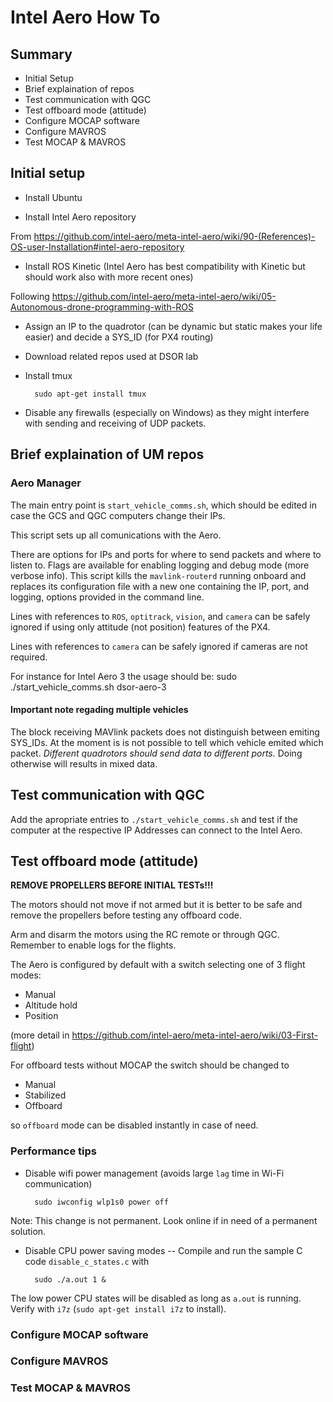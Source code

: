 # Intel Aero How To

## Summary

- Initial Setup
- Brief explaination of repos
- Test communication with QGC
- Test offboard mode (attitude)
- Configure MOCAP software
- Configure MAVROS
- Test MOCAP & MAVROS



## Initial setup

- Install Ubuntu

- Install Intel Aero repository

From https://github.com/intel-aero/meta-intel-aero/wiki/90-(References)-OS-user-Installation#intel-aero-repository

- Install ROS Kinetic (Intel Aero has best compatibility with Kinetic but should work also with more recent ones)

Following https://github.com/intel-aero/meta-intel-aero/wiki/05-Autonomous-drone-programming-with-ROS

- Assign an IP to the quadrotor (can be dynamic but static makes your life easier) and decide a SYS_ID (for PX4 routing) 

- Download related repos used at DSOR lab 

- Install tmux

		sudo apt-get install tmux

- Disable any firewalls (especially on Windows) as they might interfere with sending and receiving of UDP packets.


## Brief explaination of UM repos

### Aero Manager

The main entry point is `start_vehicle_comms.sh`, which should be edited in case the GCS and QGC computers change their IPs.

This script sets up all comunications with the Aero. 

There are options for IPs and ports for where to send packets and where to listen to. Flags are available for enabling logging and debug mode (more verbose info). This script kills the `mavlink-routerd` running onboard and replaces its configuration file with a new one containing the IP, port, and logging, options provided in the command line.

Lines with references to `ROS`, `optitrack`, `vision`, and `camera` can be safely ignored if using only attitude (not position) features of the PX4.

Lines with references to `camera` can be safely ignored if cameras are not required.

For instance for Intel Aero 3 the usage should be:
	sudo ./start_vehicle_comms.sh dsor-aero-3

#### Important note regading multiple vehicles

The block receiving MAVlink packets does not distinguish between emiting SYS_IDs. At the moment is is not possible to tell which vehicle emited which packet.
*Different quadrotors should send data to different ports.* Doing otherwise will results in mixed data.


## Test communication with QGC

Add the apropriate entries to `./start_vehicle_comms.sh` and test if the computer at the respective IP Addresses can connect to the Intel Aero.

## Test offboard mode (attitude)

**REMOVE PROPELLERS BEFORE INITIAL TESTs!!!**

The motors should not move if not armed but it is better to be safe and remove the propellers before testing any offboard code.

Arm and disarm the motors using the RC remote or through QGC. Remember to enable logs for the flights.

The Aero is configured by default with a switch selecting one of 3 flight modes: 

- Manual
- Altitude hold
- Position

(more detail in https://github.com/intel-aero/meta-intel-aero/wiki/03-First-flight)

For offboard tests without MOCAP the switch should be changed to 

- Manual
- Stabilized
- Offboard

so `offboard` mode can be disabled instantly in case of need.

### Performance tips

- Disable wifi power management (avoids large `lag` time in Wi-Fi communication)

		sudo iwconfig wlp1s0 power off

Note: This change is not permanent. Look online if in need of a permanent solution.

- Disable CPU power saving modes -- Compile and run the sample C code `disable_c_states.c` with

		sudo ./a.out 1 &

The low power CPU states will be disabled as long as `a.out` is running. Verify with `i7z` (`sudo apt-get install i7z` to install).


### Configure MOCAP software
### Configure MAVROS
### Test MOCAP & MAVROS


